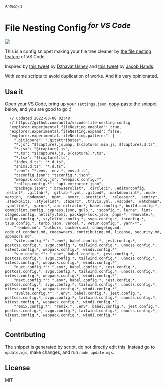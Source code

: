 <sub><em>Anthony's</em></sub>
<h1>File Nesting Config<sup><em> for VS Code</em></sup></h1>

![](https://user-images.githubusercontent.com/11247099/157142238-b00deecb-8d56-424f-9b20-ef6a6f5ddf99.png)

This is a config snippet making your file tree cleaner by [the file nesting feature](https://code.visualstudio.com/updates/v1_64#_explorer-file-nesting) of VS Code.

Inspired by [this tweet](https://twitter.com/dzhavatushev/status/1500511236634599430) by [Dzhavat Ushev](https://twitter.com/dzhavatushev) and [this tweet](https://twitter.com/jachands/status/1500173829733240844) by [Jacob Hands](https://twitter.com/jachands).

With some scripts to avoid duplication of works. And it's very opinionated.

## Use it

Open your VS Code, bring up your `settings.json`, copy-paste the snippet below, and you are good to go :)

```jsonc
  // updated 2022-03-08 02:48
  // https://github.com/antfu/vscode-file-nesting-config
  "explorer.experimental.fileNesting.enabled": true,
  "explorer.experimental.fileNesting.expand": false,
  "explorer.experimental.fileNesting.patterns": {
    ".gitignore": ".gitattributes",
    "*.js": "$(capture).js.map, $(capture).min.js, $(capture).d.ts",
    "*.jsx": "$(capture).js",
    "*.ts": "$(capture).js, $(capture).*.ts",
    "*.tsx": "$(capture).ts",
    "index.d.ts": "*.d.ts",
    "shims.d.ts": "*.d.ts",
    ".env": "*.env, .env-*, env.d.ts",
    "tsconfig.json": "tsconfig.*.json",
    "webpack.config.js": "webpack.config.*",
    "rollup.config.*": "api-extractor.json",
    "package.json": ".browserslist*, .circleci*, .editorconfig, .eslint*, .gitlab-*, .gitlab-*.yml, .gitpod*, .markdownlint*, .node-version, .nodemon*, .npm*, .nvmrc, .prettier*, .releaserc*, .sentry*, .stackblitz, .stylelint*, .tazerc*, .travis.yml, .vscode*, .watchman*, .yamllint*, .yarnrc*, api-extractor*, babel.config.*, build.config.*, commitlint.config, cypress.json, gulp.*, jsconfig.*, lerna*, lint-staged.config, netlify.toml, package-lock.json, pnpm-*, renovate.*, rollup.config.*, stylelint.config.*, svgo.config.*, tsconfig.*, tsup.config.*, turbo.json, vercel.*, vetur.config.*, yarn-*",
    "readme.md": "authors, backers.md, changelog.md, code_of_conduct.md, codeowners, contributing.md, license, security.md, sponsors.md",
    "vite.config.*": ".env*, babel.config.*, jest.config.*, postcss.config.*, svgo.config.*, tailwind.config.*, unocss.config.*, vitest.config.*, webpack.config.*, windi.config.*",
    "vue.config.*": ".env*, babel.config.*, jest.config.*, postcss.config.*, svgo.config.*, tailwind.config.*, unocss.config.*, vitest.config.*, webpack.config.*, windi.config.*",
    "nuxt.config.*": ".env*, babel.config.*, jest.config.*, postcss.config.*, svgo.config.*, tailwind.config.*, unocss.config.*, vitest.config.*, webpack.config.*, windi.config.*",
    "next.config.*": ".env*, babel.config.*, jest.config.*, postcss.config.*, svgo.config.*, tailwind.config.*, unocss.config.*, vitest.config.*, webpack.config.*, windi.config.*",
    "svelte.config.*": ".env*, babel.config.*, jest.config.*, postcss.config.*, svgo.config.*, tailwind.config.*, unocss.config.*, vitest.config.*, webpack.config.*, windi.config.*",
    "remix.config.*": "remix.*, .env*, babel.config.*, jest.config.*, postcss.config.*, svgo.config.*, tailwind.config.*, unocss.config.*, vitest.config.*, webpack.config.*, windi.config.*"
  }
```

## Contributing

The snippet is generated by script, do not directly edit this. Instead go to `update.mjs`, make changes, and run `node update.mjs`.

## License

MIT
